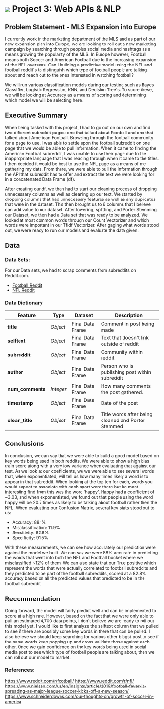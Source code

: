 # ![](https://ga-dash.s3.amazonaws.com/production/assets/logo-9f88ae6c9c3871690e33280fcf557f33.png) Project 3: Web APIs & NLP

## Problem Statement - MLS Expansion into Europe

I currently work in the marketing department of the MLS and as part of our new expansion plan into Europe, we are looking to roll out a new marketing campaign by searching through peoples social media and hashtags as a means growing the popularity of the MLS. In Europe however, Football means both Soccer and American Football due to the increasing expansion of the NFL overseas. Can I building a predictive model using the NFL and football reddit's to distinguish which type of football people are talking about and reach out to the ones interested in watching football?

We will run various classification models during our testing such as Bayes Classifier, Logistic Regression, KNN, and Decision Tree's. To score these, we will be looking at Accuracy as a means of scoring and determining which model we will be selecting here.

##  Executive Summary
When being tasked with this project, I had to go out on our own and find two
different subreddit pages: one that talked about Football and one that talked about American Football. Browsing through the football community for a page to use, I was able to settle upon the football subreddit on one page that we would be able to pull information. When it came to finding the American Football subreddit, I was unable to use their page due to the inappropriate language that I was reading through when it came to the titles. I then decided it would be best to use the NFL page as a means of me gathering my data. From there, we were able to pull the information through the API that subreddit has to offer and extract the text we were looking for in a concatenated Data Frame (df).

After creating our df, we then had to start our cleaning process of dropping unnecessary columns as well as cleaning up our text. We started by dropping columns that had unnecessary features as well as any duplicates that were in the dataset. This then brought us to 6 columns that I believe can add value to our dataset. After lowering, splitting, and Porter Stemming our Dataset, we then had a Data set that was ready to be analyzed. We looked at most common words through our Count Vectorizer and which words were important in our Tfidf Vectorizer. After gaging what words stood out, we were ready to run our models and evaluate the data given. 

## Data

### Data Sets:

For our Data sets, we had to scrap comments from subreddits on Reddit.com.

- [Football Reddit](.https://www.reddit.com/r/football/)
- [NFL Reddit](.https://www.reddit.com/r/nfl/)

### Data Dictionary

|Feature|Type|Dataset|Description|
|---|---|---|---|
|**title**|*Object*|Final Data Frame|Comment in post being made|
|**selftext**|*Object*|Final Data Frame|Text that doesn't link outside of reddit|
|**subreddit**|*Object*|Final Data Frame|Community within reddit|
|**author**|*Object*|Final Data Frame|Person who is publishing post within subreddit|
|**num_comments**|*Integer*|Final Data Frame|How many comments the post gathered.|
|**timestamp**|*Object*|Final Data Frame|Date of the post|
|**clean_title**|*Object*|Final Data Frame|Title words after being cleaned and Porter Stemmed|


## Conclusions

In conclusion, we can say that we were able to build a good model based on key words being used in both reddits. We were able to show a high bias train score along with a very low variance when evaluating that against our test. As we look at our coefficients, we we were able to see several words that, when exponentiated, will tell us how many times likely a word is to appear in that subreddit. When looking at the top ten for each, words you would expect to associate with each sport were there but he most interesting find from this was the word 'happy'. Happy had a coefficient of ~3.03, and when exponentiated, we found out that people using the word happy will be 20.7 times as likely to be talking about football rather then the NFL. When evaluating our Confusion Matrix, several key stats stood out to us:
- Accuracy:
    88.1%
- Misclassification:
    11.9%
- Sensitivity:
	82.8%
- Specificity:
	91.5%

With these measurements, we can see how accurately our prediction were against the model we built. We can say we were 88% accurate in predicting the words that went into both the NFL and Football bucket where we misclassified ~12% of them. We can also state that our True positive which represent the words that were actually correlated to football subreddits and they predicted to be part of the football subreddits, scored at a 82.8% accuracy based on all the predicted values that predicted to be in the football subreddit.

## Recommendation

Going forward, the model will fairly predict well and can be implemented to score at a high rate. However, based on the fact that we were only able to pull an estimated 4,700 data points, I don't believe we are ready to roll out this model yet. I would like to first analyze the selftext column that we pulled to see if there are possibly some key words in there that can be pulled. I also believe we should keep searching for various other blogs/ post to see if the same words keep popping up and cross validate those against each other. Once we gain confidence on the key words being used in social media post to see which type of football people are talking about, then we can roll out our model to market.

### References:
https://www.reddit.com/r/football/
https://www.reddit.com/r/nfl/
https://www.nielsen.com/us/en/insights/article/2019/football-fever-is-spreading-as-major-league-soccer-kicks-off-a-new-season/
https://www.schneiderdowns.com/our-thoughts-on/growth-of-soccer-in-america
